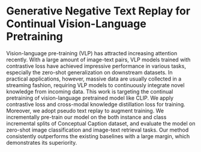 # Generative Negative Text Replay for Continual Vision-Language Pretraining
Vision-language pre-training (VLP) has attracted increasing attention recently.
With a large amount of image-text pairs, VLP models trained with contrastive loss have achieved impressive performance in various tasks, especially the zero-shot generalization on downstream datasets.
In practical applications, however, massive data are usually collected in a streaming fashion, requiring VLP models to continuously integrate novel knowledge from incoming data.
This work is targeting the continual pretraining of vision-language pretrained model like CLIP. 
We apply contrastive loss and cross-modal knowledge distillation loss for training.
Moreover, we adopt pseudo text replay to augment training.
We incrementally pre-train our model on the both instance and class incremental splits of Conceptual Caption dataset, and evaluate the model on zero-shot image classification and image-text retrieval tasks.
Our method consistently outperforms the existing baselines with a large margin, which demonstrates its superiority.
